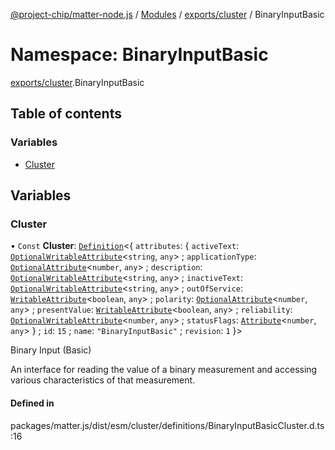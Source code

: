 [@project-chip/matter-node.js](../README.md) / [Modules](../modules.md) / [exports/cluster](exports_cluster.md) / BinaryInputBasic

# Namespace: BinaryInputBasic

[exports/cluster](exports_cluster.md).BinaryInputBasic

## Table of contents

### Variables

- [Cluster](exports_cluster.BinaryInputBasic.md#cluster)

## Variables

### Cluster

• `Const` **Cluster**: [`Definition`](exports_cluster.ClusterFactory.md#definition)<{ `attributes`: { `activeText`: [`OptionalWritableAttribute`](exports_cluster.md#optionalwritableattribute)<`string`, `any`\> ; `applicationType`: [`OptionalAttribute`](exports_cluster.md#optionalattribute)<`number`, `any`\> ; `description`: [`OptionalWritableAttribute`](exports_cluster.md#optionalwritableattribute)<`string`, `any`\> ; `inactiveText`: [`OptionalWritableAttribute`](exports_cluster.md#optionalwritableattribute)<`string`, `any`\> ; `outOfService`: [`WritableAttribute`](exports_cluster.md#writableattribute)<`boolean`, `any`\> ; `polarity`: [`OptionalAttribute`](exports_cluster.md#optionalattribute)<`number`, `any`\> ; `presentValue`: [`WritableAttribute`](exports_cluster.md#writableattribute)<`boolean`, `any`\> ; `reliability`: [`OptionalWritableAttribute`](exports_cluster.md#optionalwritableattribute)<`number`, `any`\> ; `statusFlags`: [`Attribute`](exports_cluster.md#attribute)<`number`, `any`\>  } ; `id`: ``15`` ; `name`: ``"BinaryInputBasic"`` ; `revision`: ``1``  }\>

Binary Input (Basic)

An interface for reading the value of a binary measurement and accessing various characteristics of that
measurement.

#### Defined in

packages/matter.js/dist/esm/cluster/definitions/BinaryInputBasicCluster.d.ts:16
